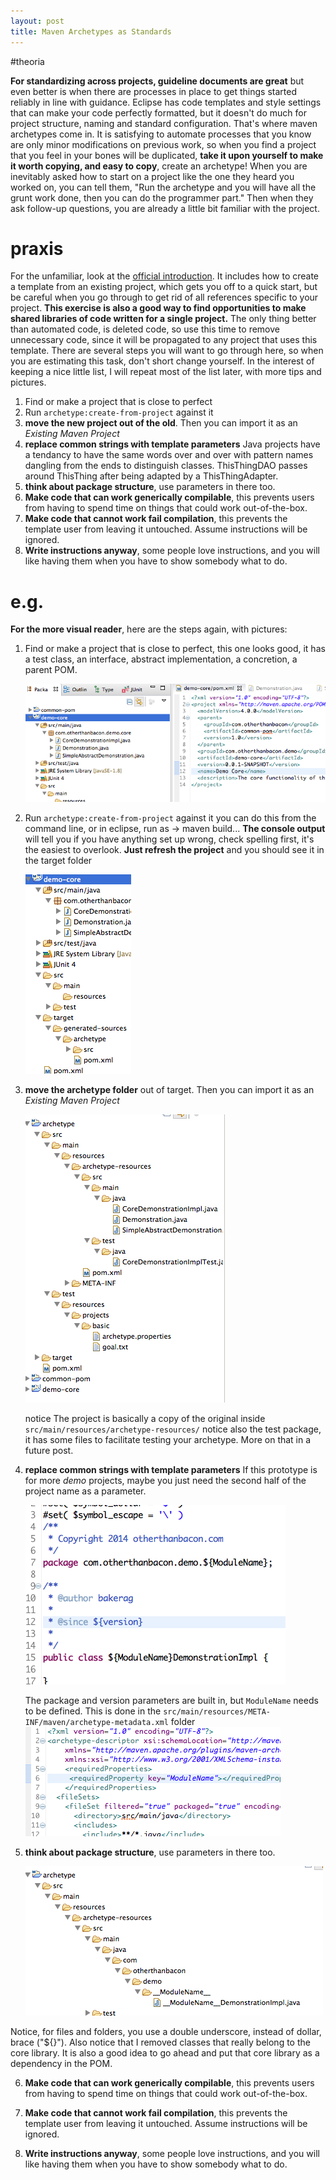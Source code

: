 ```yaml
---
layout: post
title: Maven Archetypes as Standards
---
```

#theoria

**For standardizing across projects, guideline documents are great** but even better is when there are processes in place to get things started reliably in line with guidance. Eclipse has code templates and style settings that can make your code perfectly formatted, but it doesn't do much for project structure, naming and standard configuration. That's where maven archetypes come in. It is satisfying to automate processes that you know are only minor modifications on previous work, so when you find a project that you feel in your bones will be duplicated, **take it upon yourself to make it worth copying, and easy to copy**, create an archetype! When you are inevitably asked how to start on a project like the one they heard you worked on, you can tell them, "Run the archetype and you will have all the grunt work done, then you can do the programmer part." Then when they ask follow-up questions, you are already a little bit familiar with the project.


# praxis
For the unfamiliar, look at the [official introduction](http://maven.apache.org/guides/introduction/introduction-to-archetypes.html). It includes how to create a template from an existing project, which gets you off to a quick start, but be careful when you go through to get rid of all references specific to your project. **This exercise is also a good way to find opportunities to make shared libraries of code written for a single project.** The only thing better than automated code, is deleted code, so use this time to remove unnecessary code, since it will be propagated to any project that uses this template. There are several steps you will want to go through here, so when you are estimating this task, don't short change yourself. In the interest of keeping a nice little list, I will repeat  most of the list later, with more tips and pictures.

1. Find or make a project that is close to perfect
2. Run `archetype:create-from-project` against it
3. **move the new project out of the old**. Then you can import it as an _Existing Maven Project_
4. **replace common strings with template parameters**
    Java projects have a tendancy to have the same words over and over with pattern names dangling from the ends to distinguish classes. ThisThingDAO passes around ThisThing after being adapted by a ThisThingAdapter.
5. **think about package structure**, use parameters in there too.
6. **Make code that can work generically compilable**, this prevents users from having to spend time on things that could work out-of-the-box.
7. **Make code that cannot work fail compilation**, this prevents the template user from leaving it untouched. Assume instructions will be ignored.
8. **Write instructions anyway**, some people love instructions, and you will like having them when you have to show somebody what to do.

# e.g.
**For the more visual reader**, here are the steps again, with pictures:

1. Find or make a project that is close to perfect, this one looks good, it has a test class, an interface, abstract implementation, a concretion, a parent POM.

   ![My chosen prototype](images/prototype.png)

2. Run `archetype:create-from-project` against it
   you can do this from the command line, or in eclipse, run as -> maven build...
   **The console output** will tell you if you have anything set up wrong, check spelling first, it's the easiest to overlook.
   **Just refresh the project** and you should see it in the target folder

   ![new folder](images/newFolder.png)

3. **move the archetype folder** out of target. Then you can import it as an _Existing Maven Project_

   ![Archetype Project Structure](images/archetypeTree.png)

   notice The project is basically a copy of the original inside `src/main/resources/archetype-resources/` notice also the test package, it has some files to facilitate testing your archetype. More on that in a future post.
4. **replace common strings with template parameters**
    If this prototype is for more _demo_ projects, maybe you just need the second half of the project name as a parameter.

    ![Replace variable words](images/parameterReplacement.png)

    The package and version parameters are built in, but `ModuleName` needs to be defined. This is done in the `src/main/resources/META-INF/maven/archetype-metadata.xml` folder
    ![Required Parameters](images/requiredParameters.png)
5. **think about package structure**, use parameters in there too.

   ![Parameter in folder tree](images/parameterInFolderName.png)

  Notice, for files and folders, you use a double underscore, instead of dollar, brace ("${}").
  Also notice that I removed classes that really belong to the core library. It is also a good idea to go ahead and put that core library as a dependency in the POM.

6. **Make code that can work generically compilable**, this prevents users from having to spend time on things that could work out-of-the-box.

7. **Make code that cannot work fail compilation**, this prevents the template user from leaving it untouched. Assume instructions will be ignored.

8. **Write instructions anyway**, some people love instructions, and you will like having them when you have to show somebody what to do.
